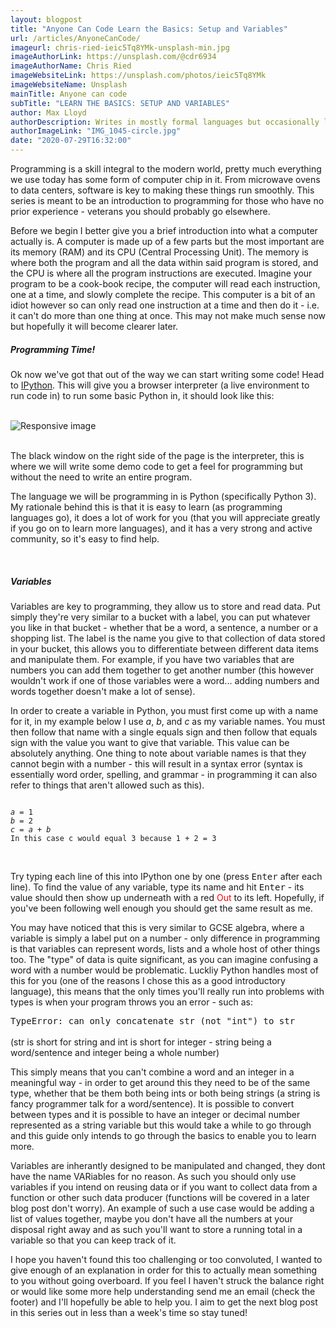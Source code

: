 ```yaml
---
layout: blogpost
title: "Anyone Can Code Learn the Basics: Setup and Variables"
url: /articles/AnyoneCanCode/
imageurl: chris-ried-ieic5Tq8YMk-unsplash-min.jpg
imageAuthorLink: https://unsplash.com/@cdr6934
imageAuthorName: Chris Ried
imageWebsiteLink: https://unsplash.com/photos/ieic5Tq8YMk
imageWebsiteName: Unsplash
mainTitle: Anyone can code
subTitle: "LEARN THE BASICS: SETUP AND VARIABLES"
author: Max Lloyd
authorDescription: Writes in mostly formal languages but occasionally likes to dabble with the informal
authorImageLink: "IMG_1045-circle.jpg"
date: "2020-07-29T16:32:00"
---
```


Programming is a skill integral to the modern world, pretty much everything we use today has some form of computer chip in it. From microwave ovens to data centers, software is key to making these things run smoothly. This series is meant to be an introduction to programming for those who have no prior experience - veterans you should probably go elsewhere.

Before we begin I better give you a brief introduction into what a computer actually is. A computer is made up of a few parts but the most important are its memory (RAM) and its CPU (Central Processing Unit). The memory is where both the program and all the data within said program is stored, and the CPU is where all the program instructions are executed. Imagine your program to be a cook-book recipe, the computer will read each instruction, one at a time, and slowly complete the recipe. This computer is a bit of an idiot however so can only read one instruction at a time and then do it - i.e. it can't do more than one thing at once. This may not make much sense now but hopefully it will become clearer later.

<h5>Programming Time!</h5>

Ok now we've got that out of the way we can start writing some code! Head to <a href="https://www.pythonanywhere.com/try-ipython/" target="_blank">IPython</a>. This will give you a browser interpreter (a live environment to run code in) to run some basic Python in, it should look like this:

<br>
<div class="graphImg">
            <img src="../../../assets/IPythonPage-min.PNG" class="img-fluid" alt="Responsive image">
</div>
<br>

The black window on the right side of the page is the interpreter, this is where we will write some demo code to get a feel for programming but without the need to write an entire program.

The language we will be programming in is Python (specifically Python 3). My rationale behind this is that it is easy to learn (as programming languages go), it does a lot of work for you (that you will appreciate greatly if you go on to learn more languages), and it has a very strong and active community, so it's easy to find help.

<br>
<h5>Variables</h5>

Variables are key to programming, they allow us to store and read data. Put simply they're very similar to a bucket with a label, you can put whatever you like in that bucket - whether that be a word, a sentence, a number or a shopping list. The label is the name you give to that collection of data stored in your bucket, this allows you to differentiate between different data items and manipulate them. For example, if you have two variables that are numbers you can add them together to get another number (this however wouldn't work if one of those variables were a word... adding numbers and words together doesn't make a lot of sense).

In order to create a variable in Python, you must first come up with a name for it, in my example below I use <var>a</var>, <var>b</var>, and <var>c</var> as my variable names. You must then follow that name with a single equals sign and then follow that equals sign with the value you want to give that variable. This value can be absolutely anything. One thing to note about variable names is that they cannot begin with a number - this will result in a syntax error (syntax is essentially word order, spelling, and grammar - in programming it can also refer to things that aren't allowed such as this).

<div class="codeBlock">
<pre><code>
<var>a</var> = 1
<var>b</var> = 2
<var>c</var> = <var>a</var> + <var>b</var>
<samp>In this case c would equal 3 because 1 + 2 = 3</samp>
</code></pre><br>
</div>

Try typing each line of this into IPython one by one (press <kbd>Enter</kbd> after each line). To find the value of any variable, type its name and hit <kbd>Enter</kbd> - its value should then show up underneath with a red <span style="color: red;">Out</span> to its left. Hopefully, if you've been following well enough you should get the same result as me.

You may have noticed that this is very similar to GCSE algebra, where a variable is simply a label put on a number - only difference in programming is that variables can represent words, lists and a whole host of other things too. The "type" of data is quite significant, as you can imagine confusing a word with a number would be problematic. Luckliy Python handles most of this for you (one of the reasons I chose this as a good introductory language), this means that the only times you'll really run into problems with types is when your program throws you an error - such as:

<div class="codeBlock">
<samp>TypeError: can only concatenate str (not "int") to str</samp>
</div>
<br>
(str is short for string and int is short for integer - string being a word/sentence and integer being a whole number)

This simply means that you can't combine a word and an integer in a meaningful way - in order to get around this they need to be of the same type, whether that be them both being ints or both being strings (a string is fancy programmer talk for a word/sentence). It is possible to convert between types and it is possible to have an integer or decimal number represented as a string variable but this would take a while to go through and this guide only intends to go through the basics to enable you to learn more.

Variables are inherantly designed to be manipulated and changed, they dont have the name VARiables for no reason. As such you should only use variables if you intend on reusing data or if you want to collect data from a function or other such data producer (functions will be covered in a later blog post don't worry). An example of such a use case would be adding a list of values together, maybe you don't have all the numbers at your disposal right away and as such you'll want to store a running total in a variable so that you can keep track of it.

I hope you haven't found this too challenging or too convoluted, I wanted to give enough of an explanation in order for this to actually mean something to you without going overboard. If you feel I haven't struck the balance right or would like some more help understanding send me an email (check the footer) and I'll hopefully be able to help you. I aim to get the next blog post in this series out in less than a week's time so stay tuned!